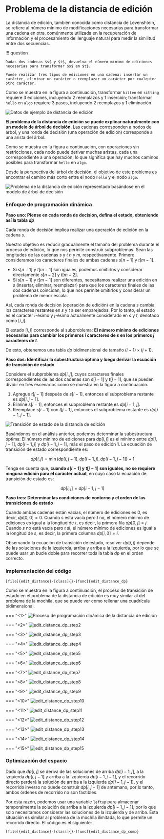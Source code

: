 # Problema de la distancia de edición

La distancia de edición, también conocida como distancia de Levenshtein, se refiere al número mínimo de modificaciones necesarias para transformar una cadena en otra, comúnmente utilizada en la recuperación de información y el procesamiento del lenguaje natural para medir la similitud entre dos secuencias.

!!! question

    Dadas dos cadenas $s$ y $t$, devuelva el número mínimo de ediciones necesarias para transformar $s$ en $t$.

    Puede realizar tres tipos de ediciones en una cadena: insertar un carácter, eliminar un carácter o reemplazar un carácter por cualquier otro carácter.

Como se muestra en la figura a continuación, transformar `kitten` en `sitting` requiere 3 ediciones, incluyendo 2 reemplazos y 1 inserción; transformar `hello` en `algo` requiere 3 pasos, incluyendo 2 reemplazos y 1 eliminación.

![Datos de ejemplo de distancia de edición](edit_distance_problem.assets/edit_distance_example.png)

**El problema de la distancia de edición se puede explicar naturalmente con un modelo de árbol de decisión**. Las cadenas corresponden a nodos de árbol, y una ronda de decisión (una operación de edición) corresponde a una arista del árbol.

Como se muestra en la figura a continuación, con operaciones sin restricciones, cada nodo puede derivar muchas aristas, cada una correspondiente a una operación, lo que significa que hay muchos caminos posibles para transformar `hello` en `algo`.

Desde la perspectiva del árbol de decisión, el objetivo de este problema es encontrar el camino más corto entre el nodo `hello` y el nodo `algo`.

![Problema de la distancia de edición representado basándose en el modelo de árbol de decisión](edit_distance_problem.assets/edit_distance_decision_tree.png)

### Enfoque de programación dinámica

**Paso uno: Piense en cada ronda de decisión, defina el estado, obteniendo así la tabla $dp$**

Cada ronda de decisión implica realizar una operación de edición en la cadena $s$.

Nuestro objetivo es reducir gradualmente el tamaño del problema durante el proceso de edición, lo que nos permite construir subproblemas. Sean las longitudes de las cadenas $s$ y $t$ $n$ y $m$, respectivamente. Primero consideramos los caracteres finales de ambas cadenas $s[n-1]$ y $t[m-1]$.

-   Si $s[n-1]$ y $t[m-1]$ son iguales, podemos omitirlos y considerar directamente $s[n-2]$ y $t[m-2]$.
-   Si $s[n-1]$ y $t[m-1]$ son diferentes, necesitamos realizar una edición en $s$ (insertar, eliminar, reemplazar) para que los caracteres finales de las dos cadenas coincidan, lo que nos permite omitirlos y considerar un problema de menor escala.

Así, cada ronda de decisión (operación de edición) en la cadena $s$ cambia los caracteres restantes en $s$ y $t$ a ser emparejados. Por lo tanto, el estado es el carácter $i$-ésimo y $j$-ésimo actualmente considerado en $s$ y $t$, denotado como $[i, j]$.

El estado $[i, j]$ corresponde al subproblema: **El número mínimo de ediciones necesarias para cambiar los primeros $i$ caracteres de $s$ en los primeros $j$ caracteres de $t$**.

De esto, obtenemos una tabla $dp$ bidimensional de tamaño $(i+1) \times (j+1)$.

**Paso dos: Identificar la subestructura óptima y luego derivar la ecuación de transición de estado**

Considere el subproblema $dp[i, j]$, cuyos caracteres finales correspondientes de las dos cadenas son $s[i-1]$ y $t[j-1]$, que se pueden dividir en tres escenarios como se muestra en la figura a continuación.

1.  Agregue $t[j-1]$ después de $s[i-1]$, entonces el subproblema restante es $dp[i, j-1]$.
2.  Elimine $s[i-1]$, entonces el subproblema restante es $dp[i-1, j]$.
3.  Reemplace $s[i-1]$ con $t[j-1]$, entonces el subproblema restante es $dp[i-1, j-1]$.

![Transición de estado de la distancia de edición](edit_distance_problem.assets/edit_distance_state_transfer.png)

Basándonos en el análisis anterior, podemos determinar la subestructura óptima: El número mínimo de ediciones para $dp[i, j]$ es el mínimo entre $dp[i, j-1]$, $dp[i-1, j]$ y $dp[i-1, j-1]$, más el paso de edición $1$. La ecuación de transición de estado correspondiente es:

$$
dp[i, j] = \min(dp[i, j-1], dp[i-1, j], dp[i-1, j-1]) + 1
$$

Tenga en cuenta que, **cuando $s[i-1]$ y $t[j-1]$ son iguales, no se requiere ninguna edición para el carácter actual**, en cuyo caso la ecuación de transición de estado es:

$$
dp[i, j] = dp[i-1, j-1]
$$

**Paso tres: Determinar las condiciones de contorno y el orden de las transiciones de estado**

Cuando ambas cadenas están vacías, el número de ediciones es $0$, es decir, $dp[0, 0] = 0$. Cuando $s$ está vacía pero $t$ no, el número mínimo de ediciones es igual a la longitud de $t$, es decir, la primera fila $dp[0, j] = j$. Cuando $s$ no está vacía pero $t$ sí, el número mínimo de ediciones es igual a la longitud de $s$, es decir, la primera columna $dp[i, 0] = i$.

Observando la ecuación de transición de estado, resolver $dp[i, j]$ depende de las soluciones de la izquierda, arriba y arriba a la izquierda, por lo que se puede usar un bucle doble para recorrer toda la tabla $dp$ en el orden correcto.

### Implementación del código

```src
[file]{edit_distance}-[class]{}-[func]{edit_distance_dp}
```

Como se muestra en la figura a continuación, el proceso de transición de estado en el problema de la distancia de edición es muy similar al del problema de la mochila, que se puede ver como rellenar una cuadrícula bidimensional.

=== "<1>"
    ![Proceso de programación dinámica de la distancia de edición](edit_distance_problem.assets/edit_distance_dp_step1.png)

=== "<2>"
    ![edit_distance_dp_step2](edit_distance_problem.assets/edit_distance_dp_step2.png)

=== "<3>"
    ![edit_distance_dp_step3](edit_distance_problem.assets/edit_distance_dp_step3.png)

=== "<4>"
    ![edit_distance_dp_step4](edit_distance_problem.assets/edit_distance_dp_step4.png)

=== "<5>"
    ![edit_distance_dp_step5](edit_distance_problem.assets/edit_distance_dp_step5.png)

=== "<6>"
    ![edit_distance_dp_step6](edit_distance_problem.assets/edit_distance_dp_step6.png)

=== "<7>"
    ![edit_distance_dp_step7](edit_distance_problem.assets/edit_distance_dp_step7.png)

=== "<8>"
    ![edit_distance_dp_step8](edit_distance_problem.assets/edit_distance_dp_step8.png)

=== "<9>"
    ![edit_distance_dp_step9](edit_distance_problem.assets/edit_distance_dp_step9.png)

=== "<10>"
    ![edit_distance_dp_step10](edit_distance_problem.assets/edit_distance_dp_step10.png)

=== "<11>"
    ![edit_distance_dp_step11](edit_distance_problem.assets/edit_distance_dp_step11.png)

=== "<12>"
    ![edit_distance_dp_step12](edit_distance_problem.assets/edit_distance_dp_step12.png)

=== "<13>"
    ![edit_distance_dp_step13](edit_distance_problem.assets/edit_distance_dp_step13.png)

=== "<14>"
    ![edit_distance_dp_step14](edit_distance_problem.assets/edit_distance_dp_step14.png)

=== "<15>"
    ![edit_distance_dp_step15](edit_distance_problem.assets/edit_distance_dp_step15.png)

### Optimización del espacio

Dado que $dp[i, j]$ se deriva de las soluciones de arriba $dp[i-1, j]$, a la izquierda $dp[i, j-1]$ y arriba a la izquierda $dp[i-1, j-1]$, y el recorrido directo perderá la solución de arriba a la izquierda $dp[i-1, j-1]$, y el recorrido inverso no puede construir $dp[i, j-1]$ de antemano, por lo tanto, ambos órdenes de recorrido no son factibles.

Por esta razón, podemos usar una variable `leftup` para almacenar temporalmente la solución de arriba a la izquierda $dp[i-1, j-1]$, por lo que solo necesitamos considerar las soluciones de la izquierda y de arriba. Esta situación es similar al problema de la mochila ilimitada, lo que permite un recorrido directo. El código es el siguiente:

```src
[file]{edit_distance}-[class]{}-[func]{edit_distance_dp_comp}
```
